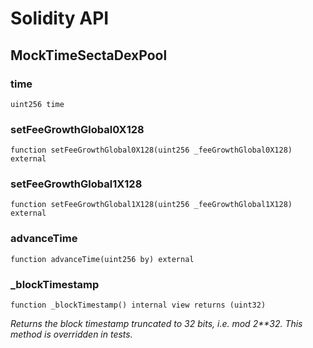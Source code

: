# Solidity API

## MockTimeSectaDexPool

### time

```solidity
uint256 time
```

### setFeeGrowthGlobal0X128

```solidity
function setFeeGrowthGlobal0X128(uint256 _feeGrowthGlobal0X128) external
```

### setFeeGrowthGlobal1X128

```solidity
function setFeeGrowthGlobal1X128(uint256 _feeGrowthGlobal1X128) external
```

### advanceTime

```solidity
function advanceTime(uint256 by) external
```

### _blockTimestamp

```solidity
function _blockTimestamp() internal view returns (uint32)
```

_Returns the block timestamp truncated to 32 bits, i.e. mod 2**32. This method is overridden in tests._

